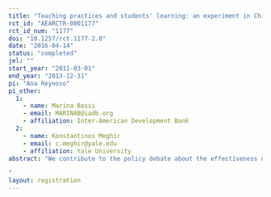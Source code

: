 ```yaml
---
title: "Teaching practices and students' learning: an experiment in Chile"
rct_id: "AEARCTR-0001177"
rct_id_num: "1177"
doi: "10.1257/rct.1177-2.0"
date: "2016-04-14"
status: "completed"
jel: ""
start_year: "2011-03-01"
end_year: "2013-12-31"
pi: "Ana Reynoso"
pi_other:
  1:
    - name: Marina Bassi
    - email: MARINAB@iadb.org
    - affiliation: Inter-American Development Bank
  2:
    - name: Konstantinos Meghir
    - email: c.meghir@yale.edu
    - affiliation: Yale University
abstract: "We contribute to the policy debate about the effectiveness of different teaching methods. We use a randomized control trial to study the impact of a large scale educational program in Chile that provided technical and pedagogical support to teachers in order to help them improve the ways in which they teach the academic curricula and contents.
"
layout: registration
---
```


